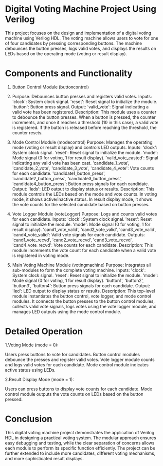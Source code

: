 # Digital Voting Machine Project Using Verilog
This project focuses on the design and implementation of a digital voting machine using Verilog HDL. The voting machine allows users to vote for one of four candidates by pressing corresponding buttons. The machine debounces the button presses, logs valid votes, and displays the results on LEDs based on the operating mode (voting or result display).
# Components and Functionality
1. Button Control Module (buttoncontrol)
2. Purpose: Debounces button presses and registers valid votes.
Inputs:
'clock': System clock signal.
'reset': Reset signal to initialize the module.
'button': Button press signal.
Output:
'valid_vote': Signal indicating a valid vote has been registered.
Description: This module uses a counter to debounce the button presses. When a button is pressed, the counter increments, and once it reaches a threshold (10 in this case), a valid vote is registered. If the button is released before reaching the threshold, the counter resets.

3. Mode Control Module (modecontrol)
Purpose: Manages the operating mode (voting or result display) and controls LED outputs.
Inputs:
'clock': System clock signal.
'reset': Reset signal to initialize the module.
'mode': Mode signal (0 for voting, 1 for result display).
'valid_vote_casted': Signal indicating any valid vote has been cast.
'candidate_1_vote', 'candidate_2_vote', 'candidate_3_vote', 'candidate_4_vote': Vote counts for each candidate.
'candidate1_button_press', 'candidate2_button_press', 'candidate3_button_press', 'candidate4_button_press': Button press signals for each candidate.
Output:
'leds': LED output to display status or results.
Description: This module controls the LEDs based on the mode and vote counts. In voting mode, it shows active/inactive status. In result display mode, it shows the vote counts for the selected candidate based on button presses.

4. Vote Logger Module (voteLogger)
Purpose: Logs and counts valid votes for each candidate.
Inputs:
'clock': System clock signal.
'reset': Reset signal to initialize the module.
'mode': Mode signal (0 for voting, 1 for result display).
'cand1_vote_valid', 'cand2_vote_valid', 'cand3_vote_valid', 'cand4_vote_valid': Valid vote signals for each candidate.
Outputs:
'cand1_vote_recvd', 'cand2_vote_recvd', 'cand3_vote_recvd', 'cand4_vote_recvd': Vote counts for each candidate.
Description: This module increments the vote count for each candidate when a valid vote is registered in voting mode.

5. Main Voting Machine Module (votingmachine)
Purpose: Integrates all sub-modules to form the complete voting machine.
Inputs:
'clock': System clock signal.
'reset': Reset signal to initialize the module.
'mode': Mode signal (0 for voting, 1 for result display).
'button1', 'button2', 'button3', 'button4': Button press signals for each candidate.
Output:
'led': LED output to display status or results.
Description: This top-level module instantiates the button control, vote logger, and mode control modules. It connects the button presses to the button control modules, collects valid vote signals, logs votes using the vote logger module, and manages LED outputs using the mode control module.
# Detailed Operation
1.Voting Mode (mode = 0):

Users press buttons to vote for candidates.
Button control modules debounce the presses and register valid votes.
Vote logger module counts and logs valid votes for each candidate.
Mode control module indicates active status using LEDs.

2.Result Display Mode (mode = 1):

Users can press buttons to display vote counts for each candidate.
Mode control module outputs the vote counts on LEDs based on the button pressed.
# Conclusion
This digital voting machine project demonstrates the application of Verilog HDL in designing a practical voting system. The modular approach ensures easy debugging and testing, while the clear separation of concerns allows each module to perform its specific function efficiently. The project can be further extended to include more candidates, different voting mechanisms, and more sophisticated result displays.
